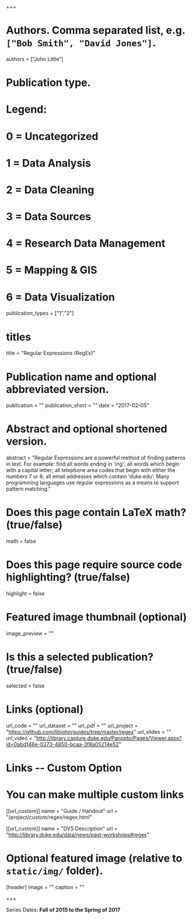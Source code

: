 +++

# Authors. Comma separated list, e.g. `["Bob Smith", "David Jones"]`.
authors = ["John Little"]

# Publication type.
# Legend:
# 0 = Uncategorized
# 1 = Data Analysis
# 2 = Data Cleaning
# 3 = Data Sources
# 4 = Research Data Management
# 5 = Mapping & GIS
# 6 = Data Visualization
publication_types = ["1","2"]

# titles
title = "Regular Expressions (RegEx)"

# Publication name and optional abbreviated version.
publication = ""
publication_short = ""
date = "2017-02-05"

# Abstract and optional shortened version.
abstract = "Regular Expressions are a powerful method of finding patterns in text. For example: find all words ending in 'ing'; all words which begin with a capital letter; all telephone area codes that begin with either the numbers 7 or 8; all email addresses which contain 'duke.edu'. Many programming languages use regular expressions as a means to support pattern matching."

# Does this page contain LaTeX math? (true/false)
math = false

# Does this page require source code highlighting? (true/false)
highlight = false

# Featured image thumbnail (optional)
image_preview = ""

# Is this a selected publication? (true/false)
selected = false

# Links (optional)
url_code = ""
url_dataset = ""
url_pdf = ""
url_project = "https://github.com/libjohn/guides/tree/master/regex"
url_slides = ""
url_video = "http://library.capture.duke.edu/Panopto/Pages/Viewer.aspx?id=0abd146e-0273-4850-bcaa-3f8a05214e52"

# Links -- Custom Option
# You can make multiple custom links
[[url_custom]]
name = "Guide / Handout"
url = "/project/custom/regex/regex.html"

[[url_custom]]
name = "DVS Description"
url = "http://library.duke.edu/data/news/past-workshops#regex"

# Optional featured image (relative to `static/img/` folder).
[header]
image = ""
caption = ""

+++

Series Dates:
**Fall of 2015 to the Spring of 2017**

